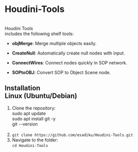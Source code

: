 # Houdini-Tools

<br>Houdini Tools<br> includes the following shelf tools:

- **objMerge**: Merge multiple objects easily.

- **CreateNull**: Automatically create null nodes with input.

- **ConnectWires**: Connect nodes quickly in SOP network.

- **SOPtoOBJ**: Convert SOP to Object Scene node.



## Installation <br> Linux (Ubuntu/Debian)

1. Clone the repository:<br>
sudo apt update<br>
sudo apt install git -y<br>
git --version<br><br>
2. `git clone https://github.com/esadiku/Houdini-Tools.git`
3. Navigate to the folder:<br>
`cd Houdini-Tools`

